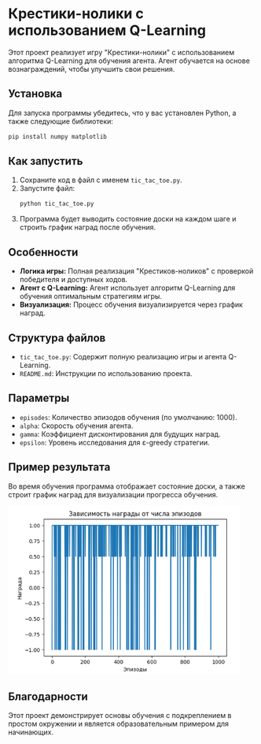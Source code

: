
# Крестики-нолики с использованием Q-Learning

Этот проект реализует игру "Крестики-нолики" с использованием алгоритма Q-Learning для обучения агента. Агент обучается на основе вознаграждений, чтобы улучшить свои решения.

## Установка

Для запуска программы убедитесь, что у вас установлен Python, а также следующие библиотеки:
```bash
pip install numpy matplotlib
```

## Как запустить

1. Сохраните код в файл с именем `tic_tac_toe.py`.
2. Запустите файл:
   ```bash
   python tic_tac_toe.py
   ```
3. Программа будет выводить состояние доски на каждом шаге и строить график наград после обучения.

## Особенности

- **Логика игры:** Полная реализация "Крестиков-ноликов" с проверкой победителя и доступных ходов.
- **Агент с Q-Learning:** Агент использует алгоритм Q-Learning для обучения оптимальным стратегиям игры.
- **Визуализация:** Процесс обучения визуализируется через график наград.

## Структура файлов

- `tic_tac_toe.py`: Содержит полную реализацию игры и агента Q-Learning.
- `README.md`: Инструкции по использованию проекта.

## Параметры

- `episodes`: Количество эпизодов обучения (по умолчанию: 1000).
- `alpha`: Скорость обучения агента.
- `gamma`: Коэффициент дисконтирования для будущих наград.
- `epsilon`: Уровень исследования для ε-greedy стратегии.

## Пример результата

Во время обучения программа отображает состояние доски, а также строит график наград для визуализации прогресса обучения.

![Пример графика наград](images/rewards_plot.png)

## Благодарности

Этот проект демонстрирует основы обучения с подкреплением в простом окружении и является образовательным примером для начинающих.
